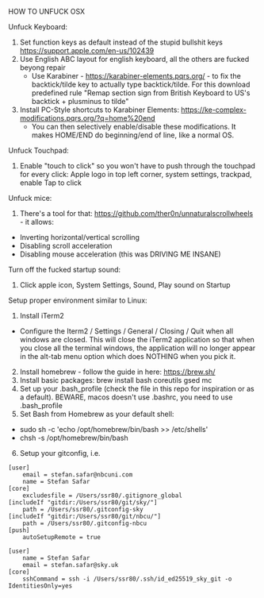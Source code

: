 HOW TO UNFUCK OSX

Unfuck Keyboard:
1) Set function keys as default instead of the stupid bullshit keys https://support.apple.com/en-us/102439
2) Use English ABC layout for english keyboard, all the others are fucked beyong repair
   - Use Karabiner - https://karabiner-elements.pqrs.org/ - to fix the backtick/tilde key to actually type backtick/tilde. For this download predefined rule "Remap section sign from British Keyboard to US's backtick + plusminus to tilde"
3) Install PC-Style shortcuts to Karabiner Elements: https://ke-complex-modifications.pqrs.org/?q=home%20end
   - You can then selectively enable/disable these modifications. It makes HOME/END do beginning/end of line, like a normal OS.

Unfuck Touchpad:
1) Enable "touch to click" so you won't have to push through the touchpad for every click: Apple logo in top left corner, system settings, trackpad, enable Tap to click

Unfuck mice:
1) There's a tool for that: https://github.com/ther0n/unnaturalscrollwheels - it allows:
  - Inverting horizontal/vertical scrolling
  - Disabling scroll acceleration
  - Disabling mouse acceleration (this was DRIVING ME INSANE)

Turn off the fucked startup sound:
1) Click apple icon, System Settings, Sound, Play sound on Startup

Setup proper environment similar to Linux:
1) Install iTerm2
  - Configure the Iterm2 / Settings / General / Closing / Quit when all windows are closed. This will close the iTerm2 application so that when you close all the terminal windows, the application will no longer appear in the alt-tab menu option which does NOTHING when you pick it.
2) Install homebrew - follow the guide in here: https://brew.sh/
3) Install basic packages: brew install bash coreutils gsed mc
4) Set up your .bash_profile (check the file in this repo for inspiration or as a default). BEWARE, macos doesn't use .bashrc, you need to use .bash_profile
5) Set Bash from Homebrew as your default shell:
  - sudo sh -c 'echo /opt/homebrew/bin/bash >> /etc/shells'
  - chsh -s /opt/homebrew/bin/bash
6) Setup your gitconfig, i.e.
```.gitconfig
[user]
	email = stefan.safar@nbcuni.com
	name = Stefan Safar
[core]
	excludesfile = /Users/ssr80/.gitignore_global
[includeIf "gitdir:/Users/ssr80/git/sky/"]
	path = /Users/ssr80/.gitconfig-sky
[includeIf "gitdir:/Users/ssr80/git/nbcu/"]
	path = /Users/ssr80/.gitconfig-nbcu
[push]
	autoSetupRemote = true
```

```.gitconfig-sky
[user]
	name = Stefan Safar
	email = stefan.safar@sky.uk
[core]
	sshCommand = ssh -i /Users/ssr80/.ssh/id_ed25519_sky_git -o IdentitiesOnly=yes
```

